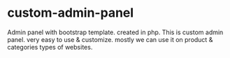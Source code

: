 # custom-admin-panel
Admin panel with bootstrap template. created in php.
This is custom admin panel.
very easy to use & customize. mostly we can use it on product & categories types of websites.
